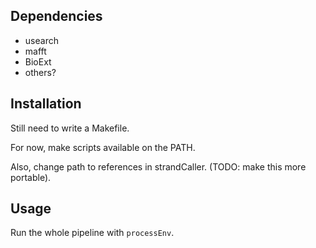 Dependencies
------------
- usearch
- mafft
- BioExt
- others?

Installation
------------
Still need to write a Makefile.

For now, make scripts available on the PATH.

Also, change path to references in strandCaller. (TODO: make this more
portable).

Usage
-----
Run the whole pipeline with `processEnv`.
